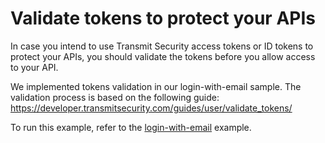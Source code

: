 # Validate tokens to protect your APIs

In case you intend to use Transmit Security access tokens or ID tokens to protect your APIs, you
should validate the tokens before you allow access to your API.

We implemented tokens validation in our login-with-email sample. The validation process is based on
the following guide: https://developer.transmitsecurity.com/guides/user/validate_tokens/

To run this example, refer to the [login-with-email](../login-with-email/README.md) example.
